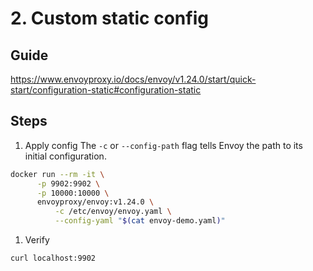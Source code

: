# 2. Custom static config

## Guide
https://www.envoyproxy.io/docs/envoy/v1.24.0/start/quick-start/configuration-static#configuration-static

## Steps
1. Apply config
The `-c` or `--config-path` flag tells Envoy the path to its initial configuration.
```bash
docker run --rm -it \
      -p 9902:9902 \
      -p 10000:10000 \
      envoyproxy/envoy:v1.24.0 \
          -c /etc/envoy/envoy.yaml \
          --config-yaml "$(cat envoy-demo.yaml)"

```
<!-- 

docker run --rm -it \
      -p 9902:9902 \
      -p 10000:10000 \
      envoyproxy/envoy:v1.24.0 \
          --config-yaml "$(cat envoy-demo.yaml)"

```bash

docker run --rm -it \
    -p 9901:9901 \
    -p 10000:10000 \
    -v ./envoy-demo.yaml:/envoy-demo.yaml \
    envoyproxy/envoy:v1.24.0 \
    -c /envoy-demo.yaml

```

 -->

1. Verify
```bash
curl localhost:9902
```